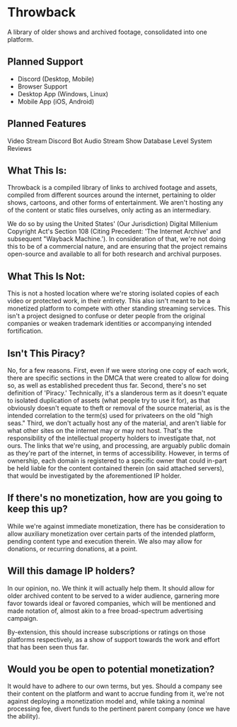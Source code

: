 # Throwback
A library of older shows and archived footage, consolidated into one platform.

## Planned Support
* Discord (Desktop, Mobile)
* Browser Support
* Desktop App (Windows, Linux)
* Mobile App (iOS, Android)

## Planned Features
Video Stream
Discord Bot
Audio Stream
Show Database
Level System
Reviews

## What This Is:
Throwback is a compiled library of links to archived footage and assets, compiled from different sources around the internet, pertaining to older shows, cartoons, and other forms of entertainment. We aren't hosting any of the content or static files ourselves, only acting as an intermediary.

We do so by using the United States' (Our Jurisdiction) Digital Millenium Copyright Act's Section 108 (Citing Precedent: 'The Internet Archive' and subsequent "Wayback Machine.'). In consideration of that, we're not doing this to be of a commercial nature, and are ensuring that the project remains open-source and available to all for both research and archival purposes.

## What This Is Not:
This is not a hosted location where we're storing isolated copies of each video or protected work, in their entirety. This also isn't meant to be a monetized platform to compete with other standing streaming services. This isn't a project designed to confuse or deter people from the original companies or weaken trademark identities or accompanying intended fortification.

## Isn't This Piracy?
No, for a few reasons. First, even if we were storing one copy of each work, there are specific sections in the DMCA that were created to allow for doing so, as well as established precedent thus far. Second, there's no set definition of 'Piracy.' Technically, it's a slanderous term as it doesn't equate to isolated duplication of assets (what people try to use it for), as that obviously doesn't equate to theft or removal of the source material, as is the intended correlation to the term(s) used for privateers on the old "high seas." Third, we don't actually host any of the material, and aren't liable for what other sites on the internet may or may not host. That's the responsibility of the intellectual property holders to investigate that, not ours. The links that we're using, and processing, are arguably public domain as they're part of the internet, in terms of accessibility. However, in terms of ownership, each domain is registered to a specific owner that could in-part be held liable for the content contained therein (on said attached servers), that would be investigated by the aforementioned IP holder.

## If there's no monetization, how are you going to keep this up?
While we're against immediate monetization, there has be consideration to allow auxiliary monetization over certain parts of the intended platform, pending content type and execution therein. We also may allow for donations, or recurring donations, at a point.

## Will this damage IP holders?
In our opinion, no. We think it will actually help them. It should allow for older archived content to be served to a wider audience, garnering more favor towards ideal or favored companies, which will be mentioned and made notation of, almost akin to a free broad-spectrum advertising campaign.

By-extension, this should increase subscriptions or ratings on those platforms respectively, as a show of support towards the work and effort that has been seen thus far.

## Would you be open to potential monetization?
It would have to adhere to our own terms, but yes. Should a company see their content on the platform and want to accrue funding from it, we're not against deploying a monetization model and, while taking a nominal processing fee, divert funds to the pertinent parent company (once we have the ability).
